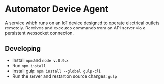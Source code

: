 # Automator Device Agent

A service which runs on an IoT device designed to operate electrical outlets remotely.  Receives and executes commands from an API server via a persistent websocket connection.

## Developing
- Install `npm` and `node v.8.9.x`
- Run `npm install`
- Install gulp: `npm install --global gulp-cli`
- Run the server and restart on source changes: `gulp`
